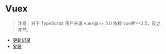 # Vuex

> 注意：对于 TypeScript 用户来说 vuex@>= 3.0 依赖 vue@>=2.5，反之亦然。

- [更新记录](https://github.com/vuejs/vuex/releases)
- [安装](installation.md)